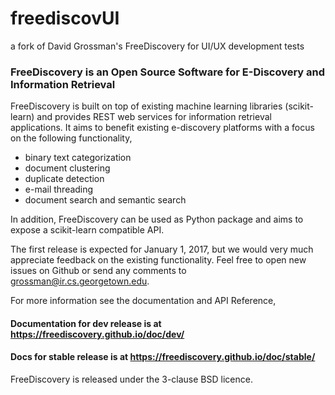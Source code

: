 # freediscovUI
a fork of David Grossman's FreeDiscovery for UI/UX development tests

### FreeDiscovery is an Open Source Software for E-Discovery and Information Retrieval

FreeDiscovery is built on top of existing machine learning libraries (scikit-learn) and provides REST web services for information retrieval applications. It aims to benefit existing e-discovery platforms with a focus on the following functionality,

- binary text categorization
- document clustering
- duplicate detection
- e-mail threading
- document search and semantic search

In addition, FreeDiscovery can be used as Python package and aims to expose a scikit-learn compatible API.

The first release is expected for January 1, 2017, but we would very much appreciate feedback on the existing functionality. Feel free to open new issues on Github or send any comments to grossman@ir.cs.georgetown.edu.

For more information see the documentation and API Reference,

#### Documentation for dev release is at https://freediscovery.github.io/doc/dev/
#### Docs for stable release is at https://freediscovery.github.io/doc/stable/


FreeDiscovery is released under the 3-clause BSD licence.